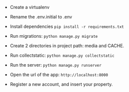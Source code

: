 - Create a virtualenv
- Rename the .env.initial to .env
- Install dependencies ```pip install -r requirements.txt```
- Run migrations: ```python manage.py migrate```
- Create 2 directories in project path: media and CACHE.
- Run collectstatic: ```python manage.py collectstatic```
- Run the server: ```python manage.py runserver```

- Open the url of the app: ```http://localhost:8000```
- Register a new account, and insert your property. 

